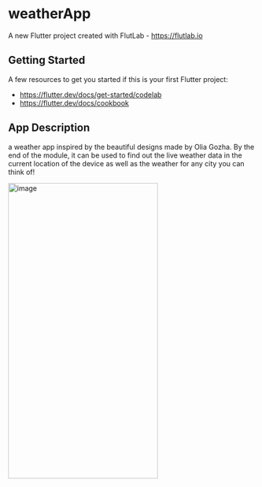 # weatherApp

A new Flutter project created with FlutLab - https://flutlab.io

## Getting Started

A few resources to get you started if this is your first Flutter project:

- https://flutter.dev/docs/get-started/codelab
- https://flutter.dev/docs/cookbook



## App Description

a weather app inspired by the beautiful designs made by Olia Gozha. By the end of the module, it can be used to find out the live weather data in the current location of the device as well as the weather for any city you can think of!

<img width="304" height="600" alt="image" src="https://github.com/user-attachments/assets/eae7319d-5707-478f-9864-c20f8d0acbd2" />

